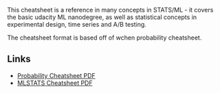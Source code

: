 This cheatsheet is a reference in many concepts in STATS/ML - it covers the basic udacity ML nanodegree, as well as statistical concepts in experimental design, time series and A/B testing.

The cheatsheet format is based off of wchen probability cheatsheet.

Links
-------

* [Probability Cheatsheet PDF](http://www.wzchen.com/probability-cheatsheet/)
* [MLSTATS Cheatsheet PDF](http://www.dnaiel.com/mlstats-cheatsheet/)
